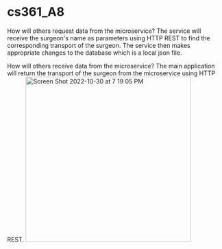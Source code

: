 # cs361_A8

How will others request data from the microservice?
The service will receive the surgeon's name as parameters using HTTP REST to find the corresponding transport of the surgeon. The service then makes appropriate changes to the database which is a local json file.

How will others receive data from the microservice?
The main application will return the transport of the surgeon from the microservice using HTTP REST.
<img width="386" alt="Screen Shot 2022-10-30 at 7 19 05 PM" src="https://user-images.githubusercontent.com/76983601/198906867-1281081b-5004-450a-9357-2cf0ac3d861d.png">
